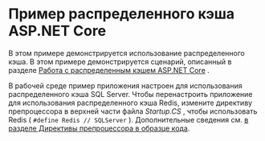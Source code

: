 # <a name="aspnet-core-distributed-cache-sample"></a>Пример распределенного кэша ASP.NET Core

В этом примере демонстрируется использование распределенного кэша. В этом примере демонстрируется сценарий, описанный в разделе [Работа с распределенным кэшем ASP.NET Core](https://docs.microsoft.com/aspnet/core/performance/caching/distributed) .

В рабочей среде пример приложения настроен для использования распределенного кэша SQL Server. Чтобы перенастроить приложение для использования распределенного кэша Redis, измените директиву препроцессора в верхней части файла *Startup.CS* , чтобы использовать Redis ( `#define Redis // SQLServer` ). Дополнительные сведения см. [в разделе Директивы препроцессора в образце кода](https://docs.microsoft.com/aspnet/core/introduction-to-aspnet-core#preprocessor-directives-in-sample-code).
